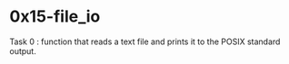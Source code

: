 # 0x15-file_io

Task 0 : function that reads a text file and prints it to the POSIX standard output.
